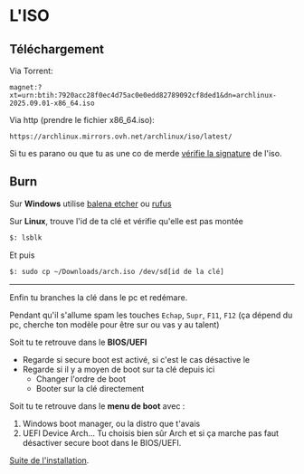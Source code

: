 # L'ISO

## Téléchargement

Via Torrent:
```
magnet:?xt=urn:btih:7920acc28f0ec4d75ac0e0edd82789092cf8ded1&dn=archlinux-2025.09.01-x86_64.iso
```

Via http (prendre le fichier x86_64.iso): 
```
https://archlinux.mirrors.ovh.net/archlinux/iso/latest/
```

Si tu es parano ou que tu as une co de merde [vérifie la signature](https://wiki.archlinux.org/title/Installation_guide#Verify_signature) de l'iso.

## Burn

Sur **Windows** utilise [balena etcher](https://etcher.balena.io/) ou [rufus](https://rufus.ie/)

Sur **Linux**, trouve l'id de ta clé et vérifie qu'elle est pas montée
```sh
$: lsblk
```
Et puis
```sh
$: sudo cp ~/Downloads/arch.iso /dev/sd[id de la clé]
```
___
Enfin tu branches la clé dans le pc et redémare.

Pendant qu'il s'allume spam les touches `Echap`, `Supr`, `F11`, `F12` (ça dépend du pc, cherche ton modèle pour être sur ou vas y au talent)

Soit tu te retrouve dans le **BIOS/UEFI** 
- Regarde si secure boot est activé, si c'est le cas désactive le
- Regarde si il y a moyen de boot sur ta clé depuis ici
	- Changer l'ordre de boot
	- Booter sur la clé directement

Soit tu te retrouve dans le **menu de boot** avec : 
1. Windows boot manager, ou la distro que t'avais
2. UEFI Device Arch...
Tu choisis bien sûr Arch et si ça marche pas faut désactiver secure boot dans le BIOS/UEFI.

[Suite de l'installation](./02-Initialisation.md).
